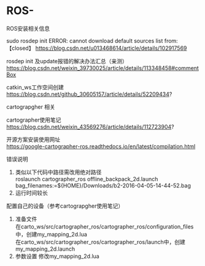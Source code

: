 # ROS-

ROS安装相关信息

sudo rosdep init ERROR: cannot download default sources list from:【closed】
https://blog.csdn.net/u013468614/article/details/102917569

rosdep init 及update报错的解决办法汇总（亲测）    
https://blog.csdn.net/weixin_39730025/article/details/113348458#commentBox
  
catkin_ws工作空间创建   
https://blog.csdn.net/github_30605157/article/details/52209434?


cartograpgher 相关

cartographer使用笔记    
https://blog.csdn.net/weixin_43569276/article/details/112723904?

开源方案安装使用网址  
https://google-cartographer-ros.readthedocs.io/en/latest/compilation.html

错误说明
  1. 类似以下代码中路径需改用绝对路径                           
  roslaunch cartographer_ros offline_backpack_2d.launch bag_filenames:=${HOME}/Downloads/b2-2016-04-05-14-44-52.bag
  2. 运行时间较长

配置自己的设备（参考cartograpgher使用笔记）
1. 准备文件   
    在carto_ws/src/cartographer_ros/cartographer_ros/configuration_files中，创建my_mapping_2d.lua    
    在carto_ws/src/cartographer_ros/cartographer_ros/launch中，创建my_mapping_2d.launch
2. 参数设置
    修改my_mapping_2d.lua
